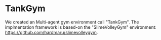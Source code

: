 # TankGym
We created an Multi-agent gym environment call "TankGym". The implmentation framework is based-on the "SlimeVolleyGym" environment: https://github.com/hardmaru/slimevolleygym.
